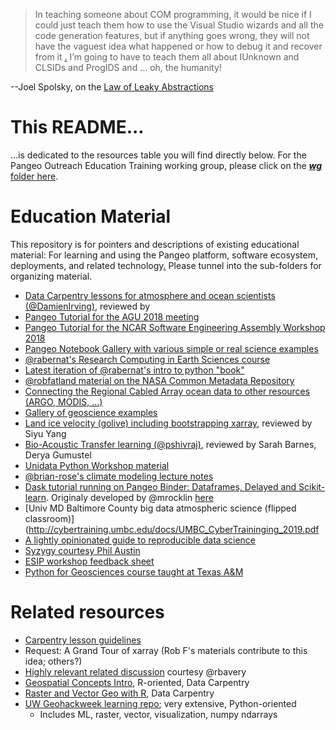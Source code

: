 > In teaching someone about COM programming, it would be nice if I could just teach them how to use 
> the Visual Studio wizards and all the code generation features, but if anything goes wrong, they 
> will not have the vaguest idea what happened or how to debug it and recover from it
>[.](http://github.com/robfatland/ops) I’m going to have to teach them all about IUnknown and CLSIDs 
> and ProgIDS and … oh, the humanity!

--Joel Spolsky, on the [Law of Leaky Abstractions](https://www.joelonsoftware.com/2002/11/11/the-law-of-leaky-abstractions/)

# This README...

...is dedicated to the resources table you will find directly below. For the Pangeo Outreach Education Training working 
group, please click on the 
[***wg*** folder here](https://github.com/pangeo-data/education-material/tree/master/wg).


# Education Material

This repository is for pointers and descriptions of existing educational material: For learning and using the Pangeo 
platform, software ecosystem, deployments, and related technology[.](http://github.com/robfatland/ops) 
Please tunnel into the sub-folders for organizing material. 

- [Data Carpentry lessons for atmosphere and ocean scientists (@DamienIrving)](https://datacarpentry.org/blog/2018/09/atmos-ocean-launch), reviewed by 
- [Pangeo Tutorial for the AGU 2018 meeting](https://github.com/pangeo-data/pangeo-tutorial-agu-2018) 
- [Pangeo Tutorial for the NCAR Software Engineering Assembly Workshop 2018](https://github.com/pangeo-data/pangeo-tutorial-sea-2018) 
- [Pangeo Notebook Gallery with various simple or real science examples](https://github.com/pangeo-data/pangeo-example-notebooks)
- [@rabernat's Research Computing in Earth Sciences course](https://rabernat.github.io/research_computing_2018/)
- [Latest iteration of @rabernat's intro to python "book"](http://earth-env-data-science.github.io)
- [@robfatland material on the NASA Common Metadata Repository](https://github.com/pangeo-data/cmr) 
- [Connecting the Regional Cabled Array ocean data to other resources (ARGO, MODIS, ...)](https://github.com/robfatland/synoptic) 
- [Gallery of geoscience examples](https://github.com/robfatland/gallery) 
- [Land ice velocity (golive) including bootstrapping xarray](https://github.com/robfatland/golive), reviewed by  Siyu Yang 
- [Bio-Acoustic Transfer learning (@pshivraj)](https://github.com/pshivraj/batl), reviewed by Sarah Barnes, Derya Gumustel 
- [Unidata Python Workshop material](https://github.com/Unidata/python-workshop) 
- [@brian-rose's climate modeling lecture notes](https://github.com/brian-rose/ClimateModeling_courseware)
- [Dask tutorial running on Pangeo Binder: Dataframes, Delayed and Scikit-learn](https://github.com/jcrist/anacondacon-2019-tutorial). Originaly developed by @mrocklin [here](https:/hub.com/mrocklin/pydata-nyc-2018-tutorial) 
- [Univ MD Baltimore County big data atmospheric science (flipped classroom)](http://cybertraining.umbc.edu/docs/UMBC_CyberTraininging_2019.pdf 
- [A lightly opinionated guide to reproducible data science](https://the-turing-way.com) 
- [Syzygy courtesy Phil Austin](https://www.computecanada.ca/featured/compute-canada-and-pims-launch-jupyter-service-for-researchers/) 
- [ESIP workshop feedback sheet](https://docs.google.com/spreadsheets/d/1mUd-MPCdhNw4fPcQFZmE8YPP1hmuR8VYbGrzyfuOMrY/edit#gid=0) 
- [Python for Geosciences course taught at Texas A&M](https://github.com/kthyng/python4geosciences) 

<!--
[_No longer exists?  Is private?_](https://github.com/cormorack/notebooks 
[_No longer exists?  Is private?_](https://github.com/cormorack/whalebooks 
-->

# Related resources

* [Carpentry lesson guidelines](https://github.com/carpentries/lesson-example)
* Request: A Grand Tour of xarray (Rob F's materials contribute to this idea; others?)
* [Highly relevant related discussion](https://github.com/carpentries-incubator/geospatial-python/issues/1) courtesy @rbavery
* [Geospatial Concepts Intro](https://datacarpentry.org/organization-geospatial/), R-oriented, Data Carpentry
* [Raster and Vector Geo with R](https://datacarpentry.org/r-raster-vector-geospatial/), Data Carpentry
* [UW Geohackweek learning repo](https://github.com/geohackweek/tutorial_contents); very extensive, Python-oriented
  * Includes ML, raster, vector, visualization, numpy ndarrays

